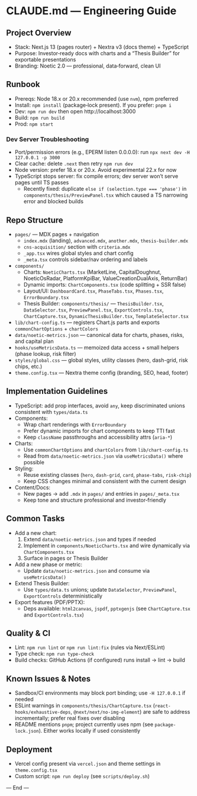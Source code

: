 # CLAUDE.md — Engineering Guide

## Project Overview
- Stack: Next.js 13 (pages router) + Nextra v3 (docs theme) + TypeScript
- Purpose: Investor‑ready docs with charts and a “Thesis Builder” for exportable presentations
- Branding: Noetic 2.0 — professional, data‑forward, clean UI

## Runbook
- Prereqs: Node 18.x or 20.x recommended (use `nvm`), npm preferred
- Install: `npm install` (package‑lock present). If you prefer: `pnpm i`
- Dev: `npm run dev` then open http://localhost:3000
- Build: `npm run build`
- Prod: `npm start`

### Dev Server Troubleshooting
- Port/permission errors (e.g., EPERM listen 0.0.0.0): run `npx next dev -H 127.0.0.1 -p 3000`
- Clear cache: delete `.next` then retry `npm run dev`
- Node version: prefer 18.x or 20.x. Avoid experimental 22.x for now
- TypeScript stops server: fix compile errors; dev server won’t serve pages until TS passes
  - Recently fixed: duplicate `else if (selection.type === 'phase')` in `components/thesis/PreviewPanel.tsx` which caused a TS narrowing error and blocked builds

## Repo Structure
- `pages/` — MDX pages + navigation
  - `index.mdx` (landing), `advanced.mdx`, `another.mdx`, `thesis-builder.mdx`
  - `cns-acquisition/` section with `criteria.mdx`
  - `_app.tsx` wires global styles and chart config
  - `_meta.tsx` controls sidebar/nav ordering and labels
- `components/`
  - Charts: `NoeticCharts.tsx` (MarketLine, CapitalDoughnut, NoeticOsRadar, PlatformKpiBar, ValueCreationDualAxis, ReturnBar)
  - Dynamic imports: `ChartComponents.tsx` (code splitting + SSR false)
  - Layout/UI: `DashboardCard.tsx`, `PhaseTabs.tsx`, `Phases.tsx`, `ErrorBoundary.tsx`
  - Thesis Builder: `components/thesis/` — `ThesisBuilder.tsx`, `DataSelector.tsx`, `PreviewPanel.tsx`, `ExportControls.tsx`, `ChartCapture.tsx`, `DynamicThesisBuilder.tsx`, `TemplateSelector.tsx`
- `lib/chart-config.ts` — registers Chart.js parts and exports `commonChartOptions` + `chartColors`
- `data/noetic-metrics.json` — canonical data for charts, phases, risks, and capital plan
- `hooks/useMetricsData.ts` — memoized data access + small helpers (phase lookup, risk filter)
- `styles/global.css` — global styles, utility classes (hero, dash-grid, risk chips, etc.)
- `theme.config.tsx` — Nextra theme config (branding, SEO, head, footer)

## Implementation Guidelines
- TypeScript: add prop interfaces, avoid `any`, keep discriminated unions consistent with `types/data.ts`
- Components:
  - Wrap chart renderings with `ErrorBoundary`
  - Prefer dynamic imports for chart components to keep TTI fast
  - Keep `className` passthroughs and accessibility attrs (`aria-*`)
- Charts:
  - Use `commonChartOptions` and `chartColors` from `lib/chart-config.ts`
  - Read from `data/noetic-metrics.json` via `useMetricsData()` where possible
- Styling:
  - Reuse existing classes (`hero`, `dash-grid`, `card`, `phase-tabs`, `risk-chip`)
  - Keep CSS changes minimal and consistent with the current design
- Content/Docs:
  - New pages → add `.mdx` in `pages/` and entries in `pages/_meta.tsx`
  - Keep tone and structure professional and investor‑friendly

## Common Tasks
- Add a new chart:
  1) Extend `data/noetic-metrics.json` and types if needed
  2) Implement in `components/NoeticCharts.tsx` and wire dynamically via `ChartComponents.tsx`
  3) Surface in pages or Thesis Builder
- Add a new phase or metric:
  - Update `data/noetic-metrics.json` and consume via `useMetricsData()`
- Extend Thesis Builder:
  - Use `types/data.ts` unions; update `DataSelector`, `PreviewPanel`, `ExportControls` deterministically
- Export features (PDF/PPTX):
  - Deps available: `html2canvas`, `jspdf`, `pptxgenjs` (see `ChartCapture.tsx` and `ExportControls.tsx`)

## Quality & CI
- Lint: `npm run lint` or `npm run lint:fix` (rules via Next/ESLint)
- Type check: `npm run type-check`
- Build checks: GitHub Actions (if configured) runs install → lint → build

## Known Issues & Notes
- Sandbox/CI environments may block port binding; use `-H 127.0.0.1` if needed
- ESLint warnings in `components/thesis/ChartCapture.tsx` (`react-hooks/exhaustive-deps`, `@next/next/no-img-element`) are safe to address incrementally; prefer real fixes over disabling
- README mentions `pnpm`; project currently uses npm (see `package-lock.json`). Either works locally if used consistently

## Deployment
- Vercel config present via `vercel.json` and theme settings in `theme.config.tsx`
- Custom script: `npm run deploy` (see `scripts/deploy.sh`)

— End —

